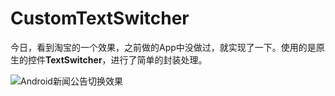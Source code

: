 # CustomTextSwitcher

今日，看到淘宝的一个效果，之前做的App中没做过，就实现了一下。使用的是原生的控件**TextSwitcher**，进行了简单的封装处理。

![Android新闻公告切换效果](https://github.com/xiaoyaomeng/CustomTextSwitcher/blob/master/imgs/demo.gif?raw=true)

